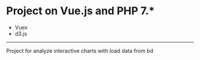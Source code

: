 # Project on Vue.js and PHP 7.*
 - Vuex
 - d3.js
 ----
 Project for analyze interactive charts with load data from bd
